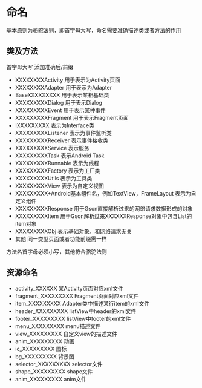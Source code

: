 
# 命名


基本原则为骆驼法则，即首字母大写，命名需要准确描述类或者方法的作用




## 类及方法


首字母大写
添加准确后/前缀
* XXXXXXXXActivity   用于表示为Activity页面
* XXXXXXXXAdapter	用于表示为Adapter
* BaseXXXXXXXXX		用于表示某相基础类
* XXXXXXXXXDialog	用于表示Dialog
* XXXXXXXXXEvent		用于表示某种事件
* XXXXXXXXXFragment	用于表示Fragment页面
* IXXXXXXXXX			表示为Interface类
* XXXXXXXXXListener	表示为事件监听类
* XXXXXXXXXReceiver	表示事件接收类
* XXXXXXXXXService	表示服务
* XXXXXXXXXTask		表示Android Task
* XXXXXXXXXRunnable	表示为线程
* XXXXXXXXXFactory	表示为工厂类
* XXXXXXXXXUtils		表示为工具类
* XXXXXXXXXView		表示为自定义视图
* XXXXXXXXX+Android基本组件名，例如TextView，FrameLayout	表示为自定义组件
* XXXXXXXXXResponse	用于Gson直接解析过来的网络请求数据形成的对象
* XXXXXXXXXItem		用于Gson解析过来XXXXXXResponse对象中包含List的item对象
* XXXXXXXXXObj		表示基础对象，和网络请求无关
* 其他				同一类型页面或者功能前缀需一样

方法名首字母必须小写，其他符合骆驼法则







## 资源命名


*	activity_XXXXXX		某Activity页面对应xml文件
*	fragment_XXXXXXXXX	Fragment页面对应xml文件
*	item_XXXXXXXXX	Adapter类中描述某行item的xml文件
*	header_XXXXXXXXX	listView中header的xml文件
*	footer_XXXXXXXXX	listView中footer的xml文件
*	menu_XXXXXXXXX	menu描述文件
*	view_XXXXXXXXX	自定义view的描述文件
*	anim_XXXXXXXXX	动画
*	ic_XXXXXXXXX		图标
*	bg_XXXXXXXXX		背景图
*	selector_XXXXXXXXX	selector文件
*	shape_XXXXXXXXX	shape文件
*	anim_XXXXXXXXX	anim文件







